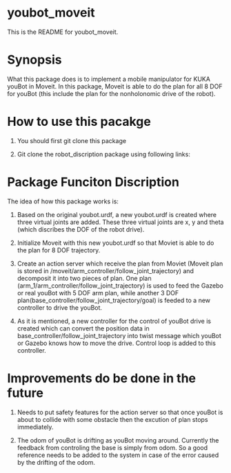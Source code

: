 # youbot_moveit
This is the README for youbot_moveit.

# Synopsis
What this package does is to implement a mobile manipulator for KUKA youBot in Moveit. In this package, Moveit is able to do the plan for all 8 DOF for youBot (this include the plan for the nonholonomic drive of the robot).

# How to use this pacakge
1. You should first git clone this package

2. Git clone the robot_discription package using following links:

# Package Funciton Discription
The idea of how this package works is:
1. Based on the original youbot.urdf, a new youbot.urdf is created where three virtual joints are added. These three virtual joints are x, y and theta (which discribes the DOF of the robot drive). 

2. Initialize Moveit with this new youbot.urdf so that Moviet is able to do the plan for 8 DOF trajectory.

3. Create an action server which receive the plan from Moviet (Moveit plan is stored in /moveit/arm_controller/follow_joint_trajectory) and decomposit it into two pieces of plan. One plan (arm_1/arm_controller/follow_joint_trajectory) is used to feed the Gazebo or real youBot with 5 DOF arm plan, while another 3 DOF plan(base_controller/follow_joint_trajectory/goal) is feeded to a new controller to drive the youBot.

4. As it is mentioned, a new controller for the control of youBot drive is created which can convert the position data in base_controller/follow_joint_trajectory into twist message which youBot or Gazebo knows how to move the drive. Control loop is added to this controller.

# Improvements do be done in the future
1. Needs to put safety features for the action server so that once youBot is about to collide with some obstacle then the excution of plan stops immediately. 

2. The odom of youBot is drifting as youBot moving around. Currently the feedback from controling the base is simply from odom. So a good reference needs to be added to the system in case of the error caused by the drifting of the odom.

